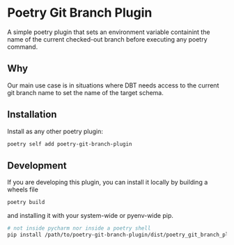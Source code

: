 # Poetry Git Branch Plugin
A simple poetry plugin that sets an environment variable containint the name of the current checked-out branch before executing any poetry command.

## Why
Our main use case is in situations where DBT needs access to the current git branch name to set the name of the target schema.

## Installation
Install as any other poetry plugin:
```bash
poetry self add poetry-git-branch-plugin
```

## Development
If you are developing this plugin, you can install it locally by building a wheels file
```bash
poetry build
```
and installing it with your system-wide or pyenv-wide pip.
```bash
# not inside pycharm nor inside a poetry shell
pip install /path/to/poetry-git-branch-plugin/dist/poetry_git_branch_plugin-0.1.0-py3-none-any.whl
```
